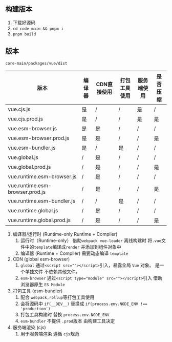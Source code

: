 ## 构建版本

1.  下载好源码
2.  `cd code-main && pnpm i `
3.  `pnpm build`



## 版本
`core-main/packages/vue/dist`

| 版本                            | 编译器 | CDN直接使用 | 打包工具使用 | 服务端使用 | 是否压缩 |
| ------------------------------- | ------ | ----------- | ------------ | ---------- | -------- |
| vue.cjs.js                      | 是     | /           | /            | 是         | /        |
| vue.cjs.prod.js                 | 是     | /           | /            | 是         | 是       |
| vue.esm-browser.js              | 是     | 是          | /            | /          | /        |
| vue.esm-browser.prod.js         | 是     | 是          | /            | /          | 是       |
| vue.esm-bundler.js              | 是     | /           | 是           | /          | /        |
| vue.global.js                   | /      | 是          | /            | /          | /        |
| vue.global.prod.js              | /      | 是          | /            | /          | 是       |
| vue.runtime.esm-browser.js      | /      | 是          | /            | /          | /        |
| vue.runtime.esm-browser.prod.js | /      | 是          | /            | /          | 是       |
| vue.runtime.esm-bundler.js      | /      | /           | 是           | /          | /        |
| vue.runtime.global.js           | /      | 是          | /            | /          | /        |
| vue.runtime.global.prod.js      | /      | 是          | /            | /          | 是       |

1. 编译器/运行时 (Runtime-only Runtime + Compiler)
   1. 运行时（Runtime-only） 借助`webpack vue-loader` 离线构建时 将`.vue`文件中的`template`编译成`render` 并添加到组件对象中
   2. 编译器 (Runtime + Compiler) 需要动态编译 `template`
2. CDN (global esm-browser)
   1. `global` 通过`<script src=""></script>`引入，暴露全局 `Vue` 对象。 是一个单独文件 不依赖其他文件。
   2. `esm-browser` 通过`<script type="module" src=""></script>`引入 借助浏览器原生 `ES Module`
3. 打包工具 (esm-bundler)
   1. 配合 `webpack,rollup`等打包工具使用
   2. 会将源码中 `if(__DEV__)` 替换成 `if(process.env.NODE_ENV !== 'production')`
   3. 打包工具构建时 替换 `process.env.NODE_ENV`
   4. `esm-bundler` 不提供 `.prod`版本 由构建工具决定
4. 服务端渲染 (cjs)
   1. 用于服务端渲染 遵循 `cjs`规范